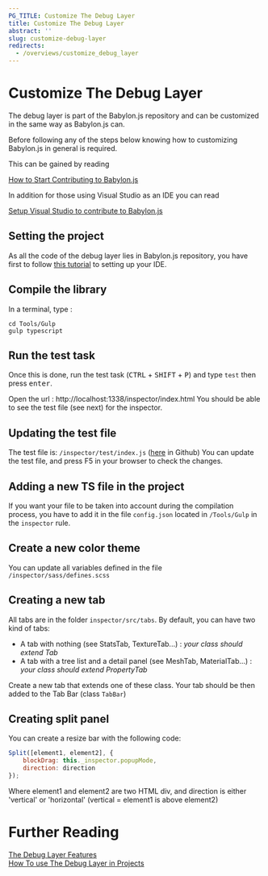 ```yaml
---
PG_TITLE: Customize The Debug Layer
title: Customize The Debug Layer
abstract: ''
slug: customize-debug-layer
redirects:
  - /overviews/customize_debug_layer
---
```



# Customize The Debug Layer

The debug layer is part of the Babylon.js repository and can be customized in the same way as Babylon.js can. 

Before following any of the steps below knowing how to customizing Babylon.js in general is required.

This can be gained by reading

[How to Start Contributing to Babylon.js](/How_To/how_to_start)

In addition for those using Visual Studio as an IDE you can read 

[Setup Visual Studio to contribute to Babylon.js](/How_To/setup_visualStudio)


## Setting the project

As all the code of the debug layer lies in Babylon.js repository, you have first to follow [this tutorial](/generals/how_to_start) to setting up your IDE.


## Compile the library
In a terminal, type : 
```
cd Tools/Gulp
gulp typescript
```

## Run the test task
Once this is done, run the test task (<kbd>CTRL</kbd> + <kbd>SHIFT</kbd> + <kbd>P</kbd>) and type `test` then press <kbd>enter</kbd>.

Open the url : http://localhost:1338/inspector/index.html
You should be able to see the test file (see next) for the inspector.

## Updating the test file

The test file is: `/inspector/test/index.js` ([here](https://github.com/BabylonJS/Babylon.js/tree/master/inspector/test) in Github)
You can update the test file, and press F5 in your browser to check the changes.

## Adding a new TS file in the project
If you want your file to be taken into account during the compilation process, you have to add it in the file `config.json` located in `/Tools/Gulp` in the `inspector` rule.

## Create a new color theme
You can update all variables defined in the file `/inspector/sass/defines.scss`

## Creating a new tab

All tabs are in the folder `inspector/src/tabs`. 
By default, you can have two kind of tabs: 
* A tab with nothing (see StatsTab, TextureTab...) : *your class should extend Tab*
* A tab with a tree list and a detail panel (see MeshTab, MaterialTab...) : *your class should extend PropertyTab*

Create a new tab that extends one of these class.
Your tab should be then added to the Tab Bar (class `TabBar`)

## Creating split panel

You can create a resize bar with the following code: 
```javascript
Split([element1, element2], {
    blockDrag: this._inspector.popupMode,
    direction: direction
});
```
Where element1 and element2 are two HTML div, and direction is either 'vertical' or 'horizontal' (vertical = element1 is above element2)

# Further Reading

[The Debug Layer Features](/features/playground_debuglayer)  
[How To use The Debug Layer in Projects](/How_To/debug_layer)     

